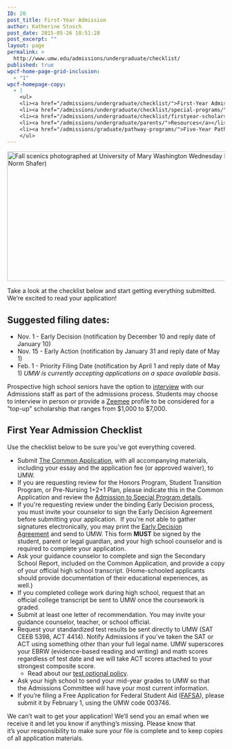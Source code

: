 ```yaml
---
ID: 20
post_title: First-Year Admission
author: Katherine Stosch
post_date: 2015-05-26 18:51:28
post_excerpt: ""
layout: page
permalink: >
  http://www.umw.edu/admissions/undergraduate/checklist/
published: true
wpcf-home-page-grid-inclusion:
  - "1"
wpcf-homepage-copy:
  - |
    <ul>
    <li><a href="/admissions/undergraduate/checklist/">First-Year Admission Checklist</a></li>
    <li><a href="/admissions/undergraduate/checklist/special-programs/">Admission to Special Programs</a></li>
    <li><a href="/admissions/undergraduate/checklist/firstyear-scholarships/">First-Year Scholarships</a></li>
    <li><a href="/admissions/undergraduate/parents/">Resources</a></li>
    <li><a href="/admissions/graduate/pathway-programs/">Five-Year Pathways</a></li>
    </ul>
---
```

<img class="alignnone wp-image-48248 size-full" src="http://www.umw.edu/admissions/wp-content/uploads/sites/6/2015/05/FER-Fall-Scene.jpg" alt="Fall scenics photographed at University of Mary Washington Wednesday November 17, 2010. (Photo by Norm Shafer)" width="700" height="300" />

Take a look at the checklist below and start getting everything submitted. We’re excited to read your application!
<h2><strong>Suggested filing dates:</strong></h2>
<ul>
 	<li>Nov. 1 - Early Decision (notification by December 10 and reply date of January 10)</li>
 	<li>Nov. 15 - Early Action (notification by January 31 and reply date of May 1)</li>
 	<li>Feb. 1 - Priority Filing Date (notification by April 1 and reply date of May 1) <em>UMW is currently accepting applications on a space available basis</em>.</li>
</ul>
Prospective high school seniors have the option to <a href="https://umw.askadmissions.net/Portal/EI/GroupUrl?gid=53045964a5260b561642578a0eff909e407e44">interview</a> with our Admissions staff as part of the admissions process. Students may choose to interview in person or provide a <a href="https://www.zeemee.com/">Zeemee</a> profile to be considered for a "top-up" scholarship that ranges from $1,000 to $7,000.
<h2>First Year Admission Checklist</h2>
Use the checklist below to be sure you’ve got everything covered.
<ul>
 	<li>Submit <a href="https://apply.commonapp.org/Login">The Common Application</a>, with all accompanying materials, including your essay and the application fee (or approved waiver), to UMW.</li>
 	<li>If you are requesting review for the Honors Program, Student Transition Program, or Pre-Nursing 1+2+1 Plan, please indicate this in the Common Application and review the <a href="http://www.umw.edu/admissions/undergraduate/checklist/special-programs/">Admission to Special Program details</a>.</li>
 	<li>If you're requesting review under the binding Early Decision process, you must invite your counselor to sign the Early Decision Agreement before submitting your application.  If you're not able to gather signatures electronically, you may print the <a href="http://www.umw.edu/admissions/wp-content/uploads/sites/6/2015/05/Early_Decision_Agreement.pdf">Early Decision Agreement</a> and send to UMW. This form <strong>MUST</strong> be signed by the student, parent or legal guardian, and your high school counselor and is required to complete your application.</li>
 	<li>Ask your guidance counselor to complete and sign the Secondary School Report, included on the Common Application, and provide a copy of your official high school transcript. (Home-schooled applicants should provide documentation of their educational experiences, as well.)</li>
 	<li>If you completed college work during high school, request that an official college transcript be sent to UMW once the coursework is graded.</li>
 	<li>Submit at least one letter of recommendation. You may invite your guidance counselor, teacher, or school official.</li>
 	<li>Request your standardized test results be sent directly to UMW (SAT CEEB 5398, ACT 4414). Notify Admissions if you’ve taken the SAT or ACT using something other than your full legal name. UMW superscores your EBRW (evidence-based reading and writing) and math scores regardless of test date and we will take ACT scores attached to your strongest composite score.
<ul>
 	<li>Read about our <a href="/admissions/undergraduate/checklist/test-optional/">test optional policy</a>.</li>
</ul>
</li>
 	<li>Ask your high school to send your mid-year grades to UMW so that the Admissions Committee will have your most current information.</li>
 	<li>If you’re filing a Free Application for Federal Student Aid (<a href="https://fafsa.ed.gov/">FAFSA</a>), please submit it by February 1, using the UMW code 003746.</li>
</ul>
We can’t wait to get your application! We’ll send you an email when we receive it and let you know if anything’s missing. Please know that it’s your responsibility to make sure your file is complete and to keep copies of all application materials.